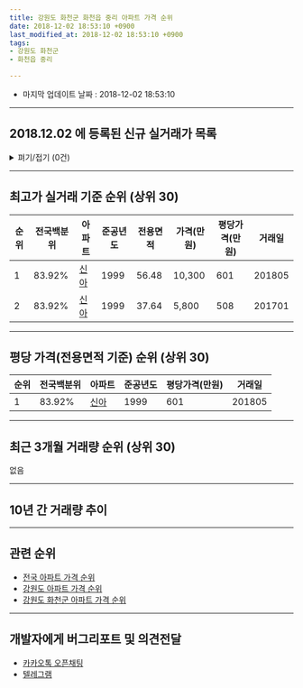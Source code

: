 ```yaml
---
title: 강원도 화천군 화천읍 중리 아파트 가격 순위
date: 2018-12-02 18:53:10 +0900
last_modified_at: 2018-12-02 18:53:10 +0900
tags:
- 강원도 화천군
- 화천읍 중리

---
```


* 마지막 업데이트 날짜 : 2018-12-02 18:53:10

---

## 2018.12.02 에 등록된 신규 실거래가 목록

<details>
<summary>펴기/접기 (0건)</summary>
<div markdown="1">

|아파트|전국백분위|준공년도|전용면적|가격(만원)|평당가격(만원)|거래일|
|---|---|---|---|---|---|---|
|없음|||||||


</div>
</details>

---

## 최고가 실거래 기준 순위 (상위 30)


|순위|전국백분위|아파트|준공년도|전용면적|가격(만원)|평당가격(만원)|거래일|
|---|---|---|---|---|---|---|---|
|1|83.92%|[신아](https://search.naver.com/search.naver?query=%EA%B0%95%EC%9B%90%EB%8F%84+%ED%99%94%EC%B2%9C%EA%B5%B0+%ED%99%94%EC%B2%9C%EC%9D%8D+%EC%A4%91%EB%A6%AC+%EC%8B%A0%EC%95%84)|1999|56.48|10,300|601|201805|
|2|83.92%|[신아](https://search.naver.com/search.naver?query=%EA%B0%95%EC%9B%90%EB%8F%84+%ED%99%94%EC%B2%9C%EA%B5%B0+%ED%99%94%EC%B2%9C%EC%9D%8D+%EC%A4%91%EB%A6%AC+%EC%8B%A0%EC%95%84)|1999|37.64|5,800|508|201701|


---

## 평당 가격(전용면적 기준) 순위 (상위 30)


|순위|전국백분위|아파트|준공년도|평당가격(만원)|거래일|
|---|---|---|---|---|---|
|1|83.92%|[신아](https://search.naver.com/search.naver?query=%EA%B0%95%EC%9B%90%EB%8F%84+%ED%99%94%EC%B2%9C%EA%B5%B0+%ED%99%94%EC%B2%9C%EC%9D%8D+%EC%A4%91%EB%A6%AC+%EC%8B%A0%EC%95%84)|1999|601|201805|


---

## 최근 3개월 거래량 순위 (상위 30)

없음

---

## 10년 간 거래량 추이


<div style="width:100%;">
    <canvas id="deal_progress" height="250"></canvas>
</div>

<script>
new Chart(document.getElementById("deal_progress"), {
    type: 'line',
    data: {
        labels: ['200812','200901','200902','200903','200904','200905','200906','200907','200908','200909','200910','200911','200912','201001','201002','201003','201004','201005','201006','201007','201008','201009','201010','201011','201012','201101','201102','201103','201104','201105','201106','201107','201108','201109','201110','201111','201112','201201','201202','201203','201204','201205','201206','201207','201208','201209','201210','201211','201212','201301','201302','201303','201304','201305','201306','201307','201308','201309','201310','201311','201312','201401','201402','201403','201404','201405','201406','201407','201408','201409','201410','201411','201412','201501','201502','201503','201504','201505','201506','201507','201508','201509','201510','201511','201512','201601','201602','201603','201604','201605','201606','201607','201608','201609','201610','201611','201612','201701','201702','201703','201704','201705','201706','201707','201708','201709','201710','201711','201712','201801','201802','201803','201804','201805','201806','201807','201808','201809','201810','201811','201812'],
        datasets: [{
            label: '실거래 수',
            pointRadius: 1,
            data: [0, 0, 0, 0, 0, 0, 0, 1, 0, 0, 0, 0, 0, 1, 0, 2, 0, 0, 0, 1, 0, 0, 0, 0, 0, 0, 0, 0, 0, 0, 1, 0, 0, 0, 1, 0, 1, 0, 1, 0, 0, 0, 1, 0, 0, 1, 0, 1, 0, 0, 0, 0, 0, 0, 0, 0, 0, 0, 0, 0, 0, 0, 0, 2, 0, 1, 0, 1, 0, 0, 2, 0, 0, 0, 0, 0, 0, 0, 0, 0, 0, 0, 0, 1, 2, 0, 0, 0, 0, 1, 0, 0, 0, 0, 0, 0, 0, 1, 0, 0, 0, 1, 0, 0, 0, 0, 1, 0, 1, 0, 0, 0, 0, 1, 0, 0, 0, 0, 0, 0, 0],
            borderColor: "rgba(255, 201, 14, 1)",
            backgroundColor: "rgba(255, 201, 14, 0.5)",
            fill: true,
        }]
    },
    options: {
        responsive: true,
        title: {
            display: true,
            text: '10년간 거래량 추이'
        },
        tooltips: {
            mode: 'index',
            intersect: false,
        },
        hover: {
            mode: 'nearest',
            intersect: true
        },
        scales: {
            xAxes: [{
                display: true,
                scaleLabel: {
                    display: true,
                    labelString: '년/월'
                }
            }],
            yAxes: [{
                display: true,
                ticks: {
                    suggestedMin: 0,
                },
                scaleLabel: {
                    display: true,
                    labelString: '실거래 수'
                }
            }]
        }
    }
});

</script>


---

## 관련 순위

- [전국 아파트 가격 순위](https://inasie.github.io/apt-ranking/전국)
- [강원도 아파트 가격 순위](https://inasie.github.io/apt-ranking/강원도)
- [강원도 화천군 아파트 가격 순위](https://inasie.github.io/apt-ranking/강원도-화천군)


---

## 개발자에게 버그리포트 및 의견전달

- [카카오톡 오픈채팅](https://open.kakao.com/o/gLJUAP4)
- [텔레그램](https://t.me/inasie)

